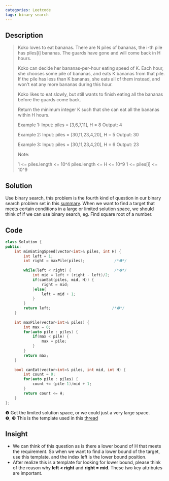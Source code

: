 ```yaml
---
categories: Leetcode
tags: binary search
---
```


## Description
>Koko loves to eat bananas.  There are N piles of bananas, the i-th pile has piles[i] bananas.  The guards have gone and will come back in H hours.
>
>Koko can decide her bananas-per-hour eating speed of K.  Each hour, she chooses some pile of bananas, and eats K bananas from that pile.  If the pile has less than K bananas, she eats all of them instead, and won't eat any more bananas during this hour.
>
>Koko likes to eat slowly, but still wants to finish eating all the bananas before the guards come back.
>
>Return the minimum integer K such that she can eat all the bananas within H hours.
>
>Example 1:
>Input: piles = [3,6,7,11], H = 8
Output: 4
>
>Example 2:
Input: piles = [30,11,23,4,20], H = 5
Output: 30
>
>Example 3:
Input: piles = [30,11,23,4,20], H = 6
Output: 23
> 
>Note:
>
>1 <= piles.length <= 10^4
piles.length <= H <= 10^9
1 <= piles[i] <= 10^9

## Solution
Use binary search, this problem is the fourth kind of question in our binary search problem set in this [summary](https://strstr.io/Binary-Search/). When we want to find a target that meets certain conditions in a large or limited solution space, we should think of if we can use binary search, eg. Find square root of a number.

## Code
``` cpp
class Solution {
public:
    int minEatingSpeed(vector<int>& piles, int H) {
        int left = 1;
        int right = maxPile(piles);             /*❶*/
        
        while(left < right) {                   /*❷*/
            int mid = left + (right - left)/2;
            if(canEat(piles, mid, H)) {
                right = mid;
            }else{
                left = mid + 1;
            }
        }
        return left;                           /*❸*/
    }
    
    int maxPile(vector<int>& piles) {
        int max = 0;
        for(auto pile : piles) {
            if(max < pile) {
                max = pile;
            }
        }
        return max;
    }
    
    bool canEat(vector<int>& piles, int mid, int H) {
        int count = 0;
        for(auto pile : piles) {
            count += (pile-1)/mid + 1;
        }
        return count <= H;
    }
};
```
❶ Get the limited solution space, or we could just a very large space.  
❷, ❸ This is the template used in this [thread](https://strstr.io/Leetcode1060-Missing-Element-in-Sorted-Array/)

## Insight
- We can think of this question as is there a lower bound of H that meets the requirement. So when we want to find a lower bound of the target, use this template. and the index left is the lower bound position.
- After realize this is a template for looking for lower bound, please think of the reason why **left < right** and **right = mid**. These two key attributes are important.
